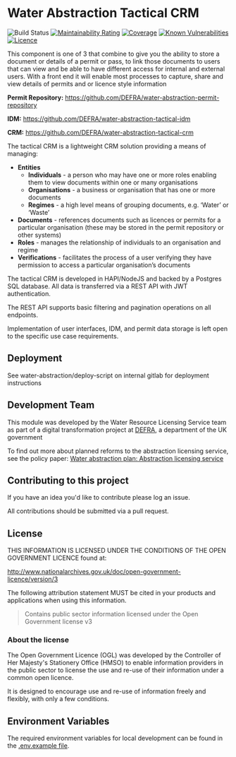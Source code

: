 # Water Abstraction Tactical CRM

![Build Status](https://github.com/DEFRA/water-abstraction-tactical-crm/workflows/CI/badge.svg?branch=develop)
[![Maintainability Rating](https://sonarcloud.io/api/project_badges/measure?project=DEFRA_water-abstraction-tactical-crm&metric=sqale_rating)](https://sonarcloud.io/dashboard?id=DEFRA_water-abstraction-tactical-crm)
[![Coverage](https://sonarcloud.io/api/project_badges/measure?project=DEFRA_water-abstraction-tactical-crm&metric=coverage)](https://sonarcloud.io/dashboard?id=DEFRA_water-abstraction-tactical-crm)
[![Known Vulnerabilities](https://snyk.io/test/github/DEFRA/water-abstraction-tactical-crm/badge.svg)](https://snyk.io/test/github/DEFRA/water-abstraction-tactical-crm)
[![Licence](https://img.shields.io/badge/Licence-OGLv3-blue.svg)](http://www.nationalarchives.gov.uk/doc/open-government-licence/version/3)

This component is one of 3 that combine to give you the ability to store a document or details of a permit or pass, to link those documents to users that can view and be able to have different access for internal and external users. With a front end it will enable most processes to capture, share and view details of permits and or licence style information

__Permit Repository:__ <https://github.com/DEFRA/water-abstraction-permit-repository>

__IDM:__ <https://github.com/DEFRA/water-abstraction-tactical-idm>

__CRM:__ <https://github.com/DEFRA/water-abstraction-tactical-crm>

The tactical CRM is a lightweight CRM solution providing a means of managing:

* __Entities__
  * __Individuals__ - a person who may have one or more roles enabling them to view documents within one or many organisations
  * __Organisations__ - a business or organisation that has one or more documents
  * __Regimes__ - a high level means of grouping documents, e.g. ‘Water’ or ‘Waste’
* __Documents__ - references documents such as licences or permits for a particular organisation (these may be stored in the permit repository or other systems)
* __Roles__ - manages the relationship of individuals to an organisation and regime
* __Verifications__ - facilitates the process of a user verifying they have permission to access a particular organisation’s documents

The tactical CRM is developed in HAPI/NodeJS and backed by a Postgres SQL database.  All data is transferred via a REST API with JWT authentication.

The REST API supports basic filtering and pagination operations on all endpoints.

Implementation of user interfaces, IDM, and permit data storage is left open to the specific use case requirements.

## Deployment

See water-abstraction/deploy-script on internal gitlab for deployment instructions

## Development Team

This module was developed by the Water Resource Licensing Service team as part of a digital transformation project at [DEFRA](https://www.gov.uk/government/organisations/department-for-environment-food-rural-affairs), a department of the UK government

To find out more about planned reforms to the abstraction licensing service, see the policy paper: [Water abstraction plan: Abstraction licensing service](https://www.gov.uk/government/publications/water-abstraction-plan-2017/water-abstraction-plan-abstraction-licensing-service)

## Contributing to this project

If you have an idea you'd like to contribute please log an issue.

All contributions should be submitted via a pull request.

## License

THIS INFORMATION IS LICENSED UNDER THE CONDITIONS OF THE OPEN GOVERNMENT LICENCE found at:

<http://www.nationalarchives.gov.uk/doc/open-government-licence/version/3>

The following attribution statement MUST be cited in your products and applications when using this information.

> Contains public sector information licensed under the Open Government license v3

### About the license

The Open Government Licence (OGL) was developed by the Controller of Her Majesty's Stationery Office (HMSO) to enable information providers in the public sector to license the use and re-use of their information under a common open licence.

It is designed to encourage use and re-use of information freely and flexibly, with only a few conditions.

## Environment Variables

The required environment variables for local development can be found in the [.env.example file](./.env.example).
